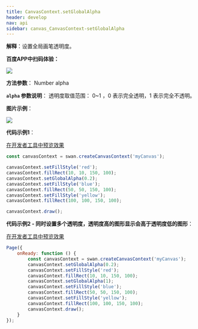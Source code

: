 ```yaml
---
title: CanvasContext.setGlobalAlpha
header: develop
nav: api
sidebar: canvas_CanvasContext-setGlobalAlpha
---
```

 
**解释**：设置全局画笔透明度。

**百度APP中扫码体验：**

<img src="https://b.bdstatic.com/miniapp/assets/images/doc_demo/pages_createCanvasContext.png"  class="demo-qrcode-image" />

**方法参数**： Number alpha

**`alpha` 参数说明**： 透明度取值范围： 0~1 ，0 表示完全透明，1 表示完全不透明。  

**图片示例**：

<div class="m-doc-custom-examples">
    <div class="m-doc-custom-examples-correct">
        <img src="https://b.bdstatic.com/miniapp/image/setGlobalAlpha.png">
    </div>
    <div class="m-doc-custom-examples-correct">
        <img src=" ">
    </div>
    <div class="m-doc-custom-examples-correct">
        <img src=" ">
    </div>     
</div>

**代码示例1**：

<a href="swanide://fragment/7b723e7a8cbe1cbe81d495f2d1d9d8d81573724568446" title="在开发者工具中预览效果" target="_self">在开发者工具中预览效果</a>

```js
const canvasContext = swan.createCanvasContext('myCanvas');

canvasContext.setFillStyle('red');
canvasContext.fillRect(10, 10, 150, 100);
canvasContext.setGlobalAlpha(0.2);
canvasContext.setFillStyle('blue');
canvasContext.fillRect(50, 50, 150, 100);
canvasContext.setFillStyle('yellow');
canvasContext.fillRect(100, 100, 150, 100);

canvasContext.draw();
```

**代码示例2 - 同时设置多个透明度，透明度高的图形显示会高于透明度低的图形**：

<a href="swanide://fragment/aa6015053952a9739f0166c25fe5ffac1575363466348" title="在开发者工具中预览效果" target="_self">在开发者工具中预览效果</a>

```js
Page({
    onReady: function () {
        const canvasContext = swan.createCanvasContext('myCanvas');
        canvasContext.setGlobalAlpha(0.2);
        canvasContext.setFillStyle('red');
        canvasContext.fillRect(10, 10, 150, 100);   
        canvasContext.setGlobalAlpha(1);
        canvasContext.setFillStyle('blue');
        canvasContext.fillRect(50, 50, 150, 100);  
        canvasContext.setFillStyle('yellow');
        canvasContext.fillRect(100, 100, 150, 100);
        canvasContext.draw();
    }
});
```

<!-- ![图片](../../../img/api/canvas/global-alpha.png) -->

